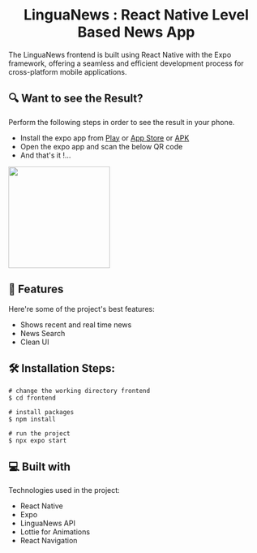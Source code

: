 <h1 align="center" id="title">LinguaNews : React Native Level Based News App</h1>

<p id="description">The LinguaNews frontend is built using React Native with the Expo framework, offering a seamless and efficient development process for cross-platform mobile applications.

</p>

<h2>🔍 Want to see the Result?</h2>

Perform the following steps in order to see the result in your phone.
*   Install the expo app from [Play](https://play.google.com/store/apps/details?id=host.exp.exponent&hl=tr) or [App Store](https://apps.apple.com/tr/app/expo-go/id982107779?l=tr) or [APK](https://apkpure.com/tr/expo-go/host.exp.exponent)
*   Open the expo app and scan the below QR code
*   And that's it !...
<img src="https://qr.expo.dev/expo-go?owner=saber_basha&slug=newsapp&releaseChannel=default&host=exp.host"  height="200/">  
<h2>🧐 Features</h2>

Here're some of the project's best features:

*   Shows recent and real time news
*   News Search
*   Clean UI

<h2>🛠️ Installation Steps:</h2>

```console
# change the working directory frontend
$ cd frontend

# install packages
$ npm install

# run the project
$ npx expo start
```

  
  
<h2>💻 Built with</h2>

Technologies used in the project:

*   React Native
*   Expo
*   LinguaNews API
*   Lottie for Animations
*   React Navigation

